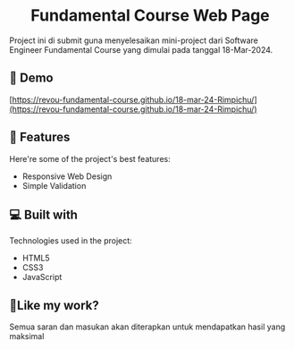 
<h1 align="center" id="title">Fundamental Course Web Page</h1>

<p id="description">Project ini di submit guna menyelesaikan mini-project dari Software Engineer Fundamental Course yang dimulai pada tanggal 18-Mar-2024.</p>

<h2>🚀 Demo</h2>

[https://revou-fundamental-course.github.io/18-mar-24-Rimpichu/](https://revou-fundamental-course.github.io/18-mar-24-Rimpichu/)
 
  
<h2>🧐 Features</h2>

Here're some of the project's best features:

*   Responsive Web Design
*   Simple Validation

  
  
<h2>💻 Built with</h2>

Technologies used in the project:

*   HTML5
*   CSS3
*   JavaScript

<h2>💖Like my work?</h2>

Semua saran dan masukan akan diterapkan untuk mendapatkan hasil yang maksimal
